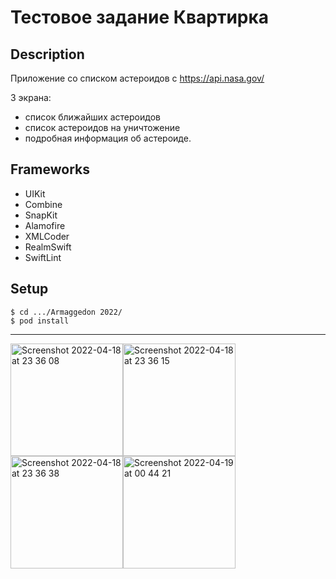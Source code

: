 # Тестовое задание Квартирка
## Description
Приложение со списком астероидов с https://api.nasa.gov/

3 экрана: 
 - список ближайших астероидов 
 - список астероидов на уничтожение
 - подробная информация об астероиде.
## Frameworks
- UIKit
- Combine
- SnapKit
- Alamofire
- XMLCoder
- RealmSwift
- SwiftLint

## Setup
```
$ cd .../Armaggedon 2022/
$ pod install
```
---
<img width="180" alt="Screenshot 2022-04-18 at 23 36 08" src="https://user-images.githubusercontent.com/16288991/163878670-1e201cbb-1db8-447d-b254-57b15afcf152.png"><img width="180" alt="Screenshot 2022-04-18 at 23 36 15" src="https://user-images.githubusercontent.com/16288991/163878696-06bc0efe-9efe-4752-b168-1a1ef06d4ae3.png"><img width="180" alt="Screenshot 2022-04-18 at 23 36 38" src="https://user-images.githubusercontent.com/16288991/163878701-f8256138-091d-454b-ba3d-7c44d7801cc8.png"><img width="180" alt="Screenshot 2022-04-19 at 00 44 21" src="https://user-images.githubusercontent.com/16288991/163882754-825dfbe9-41d4-41ee-bdbd-4554f306ce72.png">

